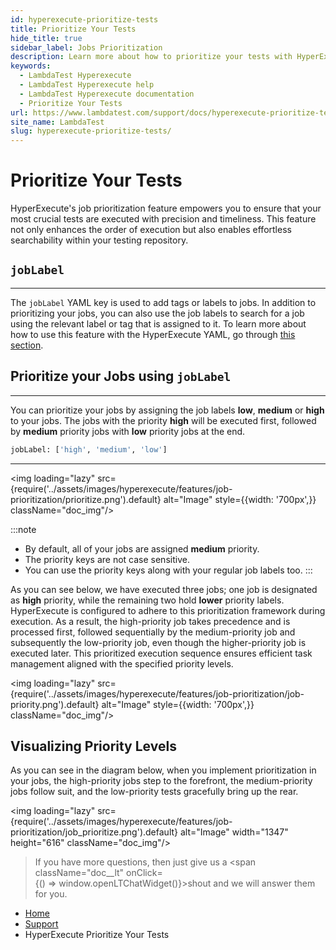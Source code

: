 ```yaml
---
id: hyperexecute-prioritize-tests
title: Prioritize Your Tests
hide_title: true
sidebar_label: Jobs Prioritization
description: Learn more about how to prioritize your tests with HyperExecute.
keywords:
  - LambdaTest Hyperexecute
  - LambdaTest Hyperexecute help
  - LambdaTest Hyperexecute documentation
  - Prioritize Your Tests 
url: https://www.lambdatest.com/support/docs/hyperexecute-prioritize-tests/
site_name: LambdaTest
slug: hyperexecute-prioritize-tests/
---
```


<script type="application/ld+json"
      dangerouslySetInnerHTML={{ __html: JSON.stringify({
       "@context": "https://schema.org",
        "@type": "BreadcrumbList",
        "itemListElement": [{
          "@type": "ListItem",
          "position": 1,
          "name": "Home",
          "item": "https://www.lambdatest.com"
        },{
          "@type": "ListItem",
          "position": 2,
          "name": "Support",
          "item": "https://www.lambdatest.com/support/docs/"
        },{
          "@type": "ListItem",
          "position": 3,
          "name": "Integrations",
          "item": "https://www.lambdatest.com/support/docs/hyperexecute-prioritize-tests/"
        }]
      })
    }}
></script>

# Prioritize Your Tests

HyperExecute's job prioritization feature empowers you to ensure that your most crucial tests are executed with precision and timeliness. This feature not only enhances the order of execution but also enables effortless searchability within your testing repository.

## `jobLabel`
***

The `jobLabel` YAML key is used to add tags or labels to jobs. In addition to prioritizing your jobs, you can also use the job labels to search for a job using the relevant label or tag that is assigned to it. To learn more about how to use this feature with the HyperExecute YAML, go through [this section](https://www.lambdatest.com/support/docs/deep-dive-into-hyperexecute-yaml/#23-joblabel).

## Prioritize your Jobs using `jobLabel`
***

You can prioritize your jobs by assigning the job labels **low**, **medium** or **high** to your jobs. The jobs with the priority **high** will be executed first, followed by **medium** priority jobs with **low** priority jobs at the end.

```bash
jobLabel: ['high', 'medium', 'low']
```

***
<img loading="lazy" src={require('../assets/images/hyperexecute/features/job-prioritization/prioritize.png').default} alt="Image" style={{width: '700px',}} className="doc_img"/>

:::note
- By default, all of your jobs are assigned **medium** priority. 
- The priority keys are not case sensitive. 
- You can use the priority keys along with your regular job labels too. 
:::

As you can see below, we have executed three jobs; one job is designated as **high** priority, while the remaining two hold **lower** priority labels. HyperExecute is configured to adhere to this prioritization framework during execution. As a result, the high-priority job takes precedence and is processed first, followed sequentially by the medium-priority job and subsequently the low-priority job, even though the higher-priority job is executed later. This prioritized execution sequence ensures efficient task management aligned with the specified priority levels.

<img loading="lazy" src={require('../assets/images/hyperexecute/features/job-prioritization/job-priority.png').default} alt="Image" style={{width: '700px',}} className="doc_img"/>

## Visualizing Priority Levels
As you can see in the diagram below, when you implement prioritization in your jobs, the high-priority jobs step to the forefront, the medium-priority jobs follow suit, and the low-priority tests gracefully bring up the rear.

<img loading="lazy" src={require('../assets/images/hyperexecute/features/job-prioritization/job_prioritize.png').default} alt="Image" width="1347" height="616"  className="doc_img"/>

>If you have more questions, then just give us a <span className="doc__lt" onClick={() => window.openLTChatWidget()}>shout</span> and we will answer them for you.

<nav aria-label="breadcrumbs">
  <ul className="breadcrumbs">
    <li className="breadcrumbs__item">
      <a className="breadcrumbs__link" target="_self" href="https://www.lambdatest.com">
        Home
      </a>
    </li>
    <li className="breadcrumbs__item">
      <a className="breadcrumbs__link" target="_self" href="https://www.lambdatest.com/support/docs/">
        Support
      </a>
    </li>
    <li className="breadcrumbs__item breadcrumbs__item--active">
      <span className="breadcrumbs__link">
       HyperExecute Prioritize Your Tests
      </span>
    </li>
  </ul>
</nav>